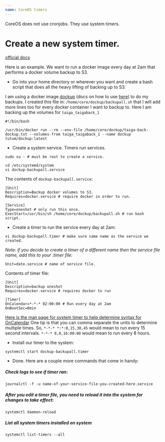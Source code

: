```yaml
---
name: CoreOS timers
---
```


CoreOS does not use cronjobs. They use system timers.

# Create a new system timer.

[official docs](https://coreos.com/os/docs/latest/scheduling-tasks-with-systemd-timers.html)

Here is an example. We want to run a docker image every day at 2am that performs a docker volume backup to S3.

* Go into your home directory or wherever you want and create a bash script that does all the heavy lifting of backing up to S3.

I am using a docker image [dockup](https://github.com/tutumcloud/dockup) (docs on how to use [here](../docker/backup)) to do my backups. I created this file in: `/home/core/dockup/backupall.sh` that I will add more lines too for every docker container I want to backup to. Here I am backing up the volumes for `taiga_taigaback_1`

```
#!/bin/bash

/usr/bin/docker run --rm --env-file /home/core/dockup/taiga-back-dockup.txt --volumes-from taiga_taigaback_1 --name dockup tutum/dockup:latest
```

* Create a system service. Timers run services.

```
sudo su - # must be root to create a service.

cd /etc/systemd/system
vi dockup-backupall.service
```

The contents of `dockup-backupall.service`:

```
[Unit]
Description=Backup docker volumes to S3.
Requires=docker.service # require docker in order to run.

[Service]
Type=oneshot # only run this once.
ExecStart=/usr/bin/sh /home/core/dockup/backupall.sh # run bash script.
```

* Create a timer to run the service every day at 2am:

```
vi dockup-backupall.timer # make sure same name as the service we created.
```

*Note: if you decide to create a timer of a different name then the service file name, add this to your .timer file:*

```
Unit=date.service # name of service file.
```

Contents of timer file:

```
[Unit]
Description=backup oneshot
Requires=docker.service # requires docker to run

[Timer]
OnCalendar=*-*-* 02:00:00 # Run every day at 2am
OnBootSec=0min
```

[Here is the man page for system timer to help determine syntax for OnCalendar](http://man7.org/linux/man-pages/man7/systemd.time.7.html)
One tip is that you can comma separate the units to determine multiple times. So, `*-*-* *:*:0,15,30,45` would mean to run every 15 second intervals. `*-*-* 0,8,16:00:00` would mean to run every 8 hours.

* Install our timer to the system:

```
systemctl start dockup-backupall.timer
```

* Done. Here are a couple more commands that come in handy:

##### Check logs to see if timer ran:

```
journalctl -f -u name-of-your-service-file-you-created-here.service
```

##### After you edit a timer file, you need to reload it into the system for changes to take effect:

```
systemctl daemon-reload
```

##### List all system timers installed on system

```
systemctl list-timers --all
```
